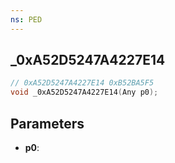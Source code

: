 ```yaml
---
ns: PED
---
```

## _0xA52D5247A4227E14

```c
// 0xA52D5247A4227E14 0xB52BA5F5
void _0xA52D5247A4227E14(Any p0);
```


## Parameters
* **p0**: 

